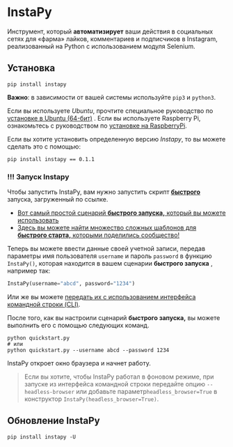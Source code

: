 # InstaPy

Инструмент, который **автоматизирует** ваши действия в социальных сетях для «фарма» лайков, комментариев и подписчиков в Instagram, реализованный на Python с использованием модуля Selenium.

## Установка 

```shell
pip install instapy
```

**Важно**: в зависимости от вашей системы используйте `pip3` и `python3`.

Если вы используете *Ubuntu*, прочтите специальное руководство по [установке в Ubuntu (64-бит)](https://github.com/InstaPy/instapy-docs/blob/master/How_Tos/How_To_DO_Ubuntu_on_Digital_Ocean.md) . Если вы используете Raspberry Pi, ознакомьтесь с руководством по [установке на RaspberryPi](https://github.com/InstaPy/instapy-docs/blob/master/How_Tos/How_to_Raspberry.md).

Если вы хотите установить определенную версию *Instapy*, то вы можете сделать это с помощью:

```shell
pip install instapy == 0.1.1
```



### !!! Запуск Instapy 

Чтобы запустить InstaPy, вам нужно запустить скрипт **[быстрого](https://github.com/InstaPy/instapy-quickstart)** запуска, загруженный по ссылке.

- [Вот самый простой сценарий **быстрого запуска,** который вы можете использовать](https://github.com/InstaPy/instapy-quickstart/blob/master/quickstart.py)
- [Здесь вы можете найти множество сложных шаблонов для **быстрого старта,** которыми поделились сообщество!](https://github.com/InstaPy/instapy-quickstart/tree/master/quickstart_templates)

Теперь вы можете ввести данные своей учетной записи, передав параметры имя пользователя `username` и пароль `password` в функцию `InstaPy()`, которая находится в вашем сценарии **быстрого запуска** , например так:

```python
InstaPy(username="abcd", password="1234")
```

Или же вы можете [передать их с использованием интерфейса командной строки (CLI)](https://instapy.org/additional-information#pass-arguments-by-cli).

После того, как вы настроили сценарий **быстрого запуска,** вы можете выполнить его с помощью следующих команд.

```shell
python quickstart.py
# или
python quickstart.py --username abcd --password 1234
```

InstaPy откроет окно браузера и начнет работу.

> Если вы хотите, чтобы InstaPy работал в фоновом режиме, при запуске из интерфейса командной строки передайте опцию `--headless-browser`  или добавьте параметр`headless_browser=True` в конструктор `InstaPy(headless_browser=True)`.

## Обновление InstaPy

```shell
pip install instapy -U
```

